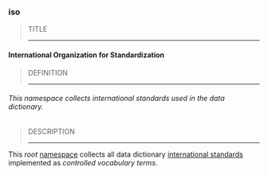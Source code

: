 ### iso



> TITLE
> 
> ------

#### International Organization for Standardization



> DEFINITION
> 
> ------

###### This namespace collects international standards used in the data dictionary.



> DESCRIPTION
> 
> ------

This *root* [namespace](/_nid) collects all data dictionary [international standards](https://www.iso.org/home.html) implemented as *controlled vocabulary terms*.